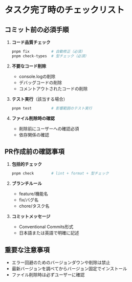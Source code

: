 # タスク完了時のチェックリスト

## コミット前の必須手順

1. **コード品質チェック**
   ```bash
   pnpm fix          # 自動修正（必須）
   pnpm check-types  # 型チェック（必須）
   ```

2. **不要なコード削除**
   - console.logの削除
   - デバッグコードの削除
   - コメントアウトされたコードの削除

3. **テスト実行**（該当する場合）
   ```bash
   pnpm test         # 影響範囲のテスト実行
   ```

4. **ファイル削除時の確認**
   - 削除前にユーザーへの確認必須
   - 依存関係の確認

## PR作成前の確認事項

1. **包括的チェック**
   ```bash
   pnpm check        # lint + format + 型チェック
   ```

2. **ブランチルール**
   - feature/機能名
   - fix/バグ名
   - chore/タスク名

3. **コミットメッセージ**
   - Conventional Commits形式
   - 日本語または英語で明確に記述

## 重要な注意事項
- エラー回避のためのバージョンダウンや削除は禁止
- 最新バージョンを調べてからバージョン固定でインストール
- ファイル削除時は必ずユーザーに確認